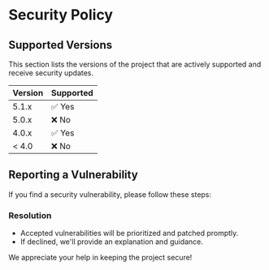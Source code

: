 # Security Policy

## Supported Versions

This section lists the versions of the project that are actively supported and receive security updates.

| Version | Supported |
| ------- | --------- |
| 5.1.x   | ✅ Yes    |
| 5.0.x   | ❌ No     |
| 4.0.x   | ✅ Yes    |
| < 4.0   | ❌ No     |

## Reporting a Vulnerability

If you find a security vulnerability, please follow these steps:



### Resolution
- Accepted vulnerabilities will be prioritized and patched promptly.
- If declined, we'll provide an explanation and guidance.

We appreciate your help in keeping the project secure!
